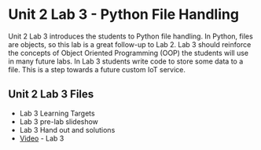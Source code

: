 # Unit 2 Lab 3 - Python File Handling

Unit 2 Lab 3 introduces the students to Python file handling.  In Python, files are objects, 
so this lab is a great follow-up to Lab 2.  Lab 3 should reinforce the concepts of Object Oriented 
Programming (OOP) the students will use in many future labs.  In Lab 3 students write code to 
store some data to a file.  This is a step towards a future custom IoT service.

## Unit 2 Lab 3 Files

* Lab 3 Learning Targets
* Lab 3 pre-lab slideshow
* Lab 3 Hand out and solutions
* [Video](./Videos2L3.md) - Lab 3
